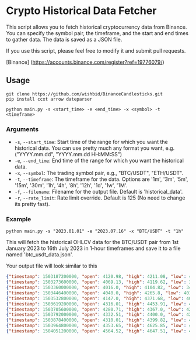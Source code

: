 # Crypto Historical Data Fetcher

This script allows you to fetch historical cryptocurrency data from Binance. You can specify the symbol pair, the timeframe, and the start and end times to gather data. The data is saved as a JSON file.

If you use this script, please feel free to modify it and submit pull requests.

[Binance] (https://accounts.binance.com/register?ref=19776079/) 

## Usage

```
git clone https://github.com/wishbid/BinanceCandlesticks.git
pip install ccxt arrow dateparser
```

```
python main.py -s <start_time> -e <end_time> -x <symbol> -t <timeframe>
```

### Arguments

- `-s`, `--start_time`: Start time of the range for which you want the historical data. You can use pretty much any format you want, e.g. ("YYYY.mm.dd", "YYYY.mm.dd HH:MM:SS")
- `-e`, `--end_time`: End time of the range for which you want the historical data.
- `-x`, `--symbol`: The trading symbol pair, e.g., "BTC/USDT", "ETH/USDT".
- `-t`, `--timeframe`: The timeframe for the data. Options are '1m', '3m', '5m', '15m', '30m', '1h', '4h', '8h', '12h', '1d', '1w', '1M'.
- `-f`, `--filename`: Filename for the output file. Default is 'historical_data'.
- `-r`, `--rate_limit`: Rate limit override. Default is 125 (No need to change its pretty fast).

### Example

```
python main.py -s "2023.01.01" -e "2023.07.16" -x "BTC/USDT" -t "1h"
```

This will fetch the historical OHLCV data for the BTC/USDT pair from 1st January 2023 to 16th July 2023 in 1-hour timeframes and save it to a file named 'btc_usdt_data.json'.

Your output file will look similar to this
```json
{"timestamp": 1503187200000, "open": 4120.98, "high": 4211.08, "low": 4032.62, "close": 4086.29, "volume": 467.083022}
{"timestamp": 1503273600000, "open": 4069.13, "high": 4119.62, "low": 3911.79, "close": 4016.0, "volume": 691.74306}
{"timestamp": 1503360000000, "open": 4016.0, "high": 4104.82, "low": 3400.0, "close": 4040.0, "volume": 966.684858}
{"timestamp": 1503446400000, "open": 4040.0, "high": 4265.8, "low": 4013.89, "close": 4114.01, "volume": 1001.136565}
{"timestamp": 1503532800000, "open": 4147.0, "high": 4371.68, "low": 4085.01, "close": 4316.01, "volume": 787.418753}
{"timestamp": 1503619200000, "open": 4316.01, "high": 4453.91, "low": 4247.48, "close": 4280.68, "volume": 573.61274}
{"timestamp": 1503705600000, "open": 4280.71, "high": 4367.0, "low": 4212.41, "close": 4337.44, "volume": 228.108068}
{"timestamp": 1503792000000, "open": 4332.51, "high": 4400.0, "low": 4285.54, "close": 4310.01, "volume": 350.692585}
{"timestamp": 1503878400000, "open": 4310.01, "high": 4399.82, "low": 4124.54, "close": 4386.69, "volume": 603.841616}
{"timestamp": 1503964800000, "open": 4353.65, "high": 4625.85, "low": 4313.55, "close": 4587.48, "volume": 603.545028}
{"timestamp": 1504051200000, "open": 4564.52, "high": 4647.51, "low": 4416.01, "close": 4555.14, "volume": 808.468771}
```
